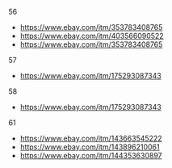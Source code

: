 56
- https://www.ebay.com/itm/353783408765
- https://www.ebay.com/itm/403566090522
- https://www.ebay.com/itm/353783408765

57
- https://www.ebay.com/itm/175293087343

58
- https://www.ebay.com/itm/175293087343

61
- https://www.ebay.com/itm/143663545222
- https://www.ebay.com/itm/143896210061
- https://www.ebay.com/itm/144353630897
